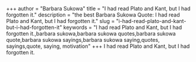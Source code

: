 +++
author = "Barbara Sukowa"
title = "I had read Plato and Kant, but I had forgotten it."
description = "the best Barbara Sukowa Quote: I had read Plato and Kant, but I had forgotten it."
slug = "i-had-read-plato-and-kant-but-i-had-forgotten-it"
keywords = "I had read Plato and Kant, but I had forgotten it.,barbara sukowa,barbara sukowa quotes,barbara sukowa quote,barbara sukowa sayings,barbara sukowa saying,quotes, sayings,quote, saying, motivation"
+++
I had read Plato and Kant, but I had forgotten it.
